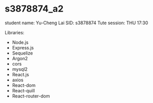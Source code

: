 # s3878874_a2
student name: Yu-Cheng Lai
SID: s3878874
Tute session: THU 17:30

Libraries:
- Node.js
- Express.js
- Sequelize
- Argon2
- cors
- mysql2
- React.js
- axios 
- React-dom
- React-quill
- React-router-dom